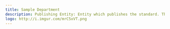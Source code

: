 ```yaml
---
title: Sample Department
description: Publishing Entity: Entity which publishes the standard. This may be the same as the coordinating entitiy; it may be a standards organization such as ISO, IETF, W3C; or other. Name of organization, country of organization, URL of organization, name of contact, email address of contact
logo: http://i.imgur.com/mrC5xVT.png
---
```

